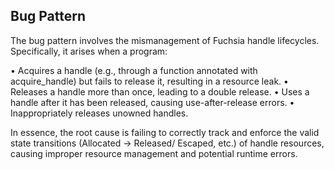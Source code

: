 ## Bug Pattern

The bug pattern involves the mismanagement of Fuchsia handle lifecycles. Specifically, it arises when a program:

• Acquires a handle (e.g., through a function annotated with acquire_handle) but fails to release it, resulting in a resource leak.
• Releases a handle more than once, leading to a double release.
• Uses a handle after it has been released, causing use-after-release errors.
• Inappropriately releases unowned handles.

In essence, the root cause is failing to correctly track and enforce the valid state transitions (Allocated → Released/ Escaped, etc.) of handle resources, causing improper resource management and potential runtime errors.